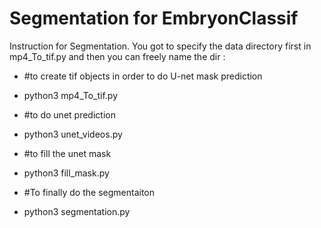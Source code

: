 # Segmentation for EmbryonClassif
Instruction for Segmentation.
You got to specify the data directory first in mp4_To_tif.py and then you can freely name the dir :
* #to create tif objects in order to do U-net mask prediction
- python3 mp4_To_tif.py 
* #to do unet prediction
- python3 unet_videos.py
* #to fill the unet mask
- python3 fill_mask.py
* #To finally do the segmentaiton
- python3 segmentation.py
 
